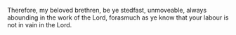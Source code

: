 Therefore, my beloved brethren, be ye stedfast, unmoveable, always abounding in the work of the Lord, forasmuch as ye know that your labour is not in vain in the Lord.
